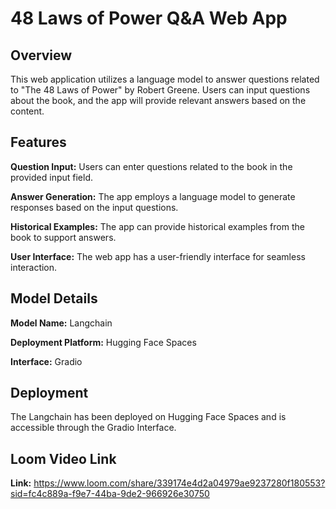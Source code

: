 # 48 Laws of Power Q&A Web App
## Overview
This web application utilizes a language model to answer questions related to "The 48 Laws of Power" by Robert Greene. Users can input questions about the book, and the app will provide relevant answers based on the content.


## Features
**Question Input:** Users can enter questions related to the book in the provided input field.


**Answer Generation:** The app employs a language model to generate responses based on the input questions.


**Historical Examples:** The app can provide historical examples from the book to support answers.


**User Interface:** The web app has a user-friendly interface for seamless interaction.


## Model Details
**Model Name:** Langchain


**Deployment Platform:** Hugging Face Spaces


**Interface:** Gradio



## Deployment
The Langchain has been deployed on Hugging Face Spaces and is accessible through the Gradio Interface.

## Loom Video Link
**Link:** https://www.loom.com/share/339174e4d2a04979ae9237280f180553?sid=fc4c889a-f9e7-44ba-9de2-966926e30750



